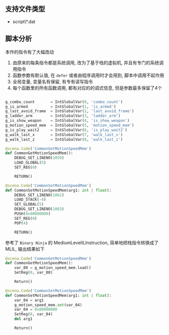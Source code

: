 ## 支持文件类型

* script\\*.dat


## 脚本分析

本作的指令有了大幅改动

1. 由原来的每条指令都是系统调用, 改为了基于栈的虚拟机, 并且有专门的系统调用指令
2. 函数参数有默认值, 在 `defer` 或者由程序调用时才会用到, 脚本中调用不起作用
3. 全局变量, 变量名有保留, 有专有读写指令
4. 每个函数里的所有函数调用, 都有对应的的调式信息, 但是参数最多保留了4个

```py

g_combo_count       = IntGlobalVar(0, 'combo_count')
g_is_armed          = IntGlobalVar(1, 'is_armed')
g_last_avoid_frame  = IntGlobalVar(2, 'last_avoid_frame')
g_ladder_arm        = IntGlobalVar(3, 'ladder_arm')
g_is_show_weapon    = IntGlobalVar(4, 'is_show_weapon')
g_motion_speed_mem  = IntGlobalVar(5, 'motion_speed_mem')
g_is_play_wait2     = IntGlobalVar(6, 'is_play_wait2')
g_walk_last_x       = IntGlobalVar(7, 'walk_last_x')
g_walk_last_z       = IntGlobalVar(8, 'walk_last_z')

@scena.Code('CommonGetMotionSpeedMem')
def CommonGetMotionSpeedMem():
    DEBUG_SET_LINENO(1059)
    LOAD_GLOBAL(5)
    SET_REG(0)

    RETURN()

@scena.Code('CommonSetMotionSpeedMem')
def CommonSetMotionSpeedMem(arg1: int | float):
    DEBUG_SET_LINENO(1062)
    LOAD_STACK(-4)
    SET_GLOBAL(5)
    DEBUG_SET_LINENO(1063)
    PUSH(0x00000000)
    SET_REG(0)
    POP(4)

    RETURN()
```

参考了 `Binary Ninja` 的 MediumLevelILInstruction, 简单地把栈指令转换成了 MLIL, 输出结果如下

```py
@scena.Code('CommonGetMotionSpeedMem')
def CommonGetMotionSpeedMem():
    var_00 = g_motion_speed_mem.load()
    SetReg(0, var_00)

    Return()

@scena.Code('CommonSetMotionSpeedMem')
def CommonSetMotionSpeedMem(arg1: int | float):
    var_04 = arg1
    g_motion_speed_mem.set(var_04)
    var_04 = 0x00000000
    SetReg(0, var_04)
    del arg1

    Return()
```